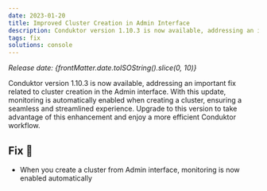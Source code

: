 ```yaml
---
date: 2023-01-20
title: Improved Cluster Creation in Admin Interface
description: Conduktor version 1.10.3 is now available, addressing an important fix related to cluster creation in the Admin interface.
tags: fix
solutions: console
---
```


*Release date: {frontMatter.date.toISOString().slice(0, 10)}*

Conduktor version 1.10.3 is now available, addressing an important fix related to cluster creation in the Admin interface. With this update, monitoring is automatically enabled when creating a cluster, ensuring a seamless and streamlined experience. Upgrade to this version to take advantage of this enhancement and enjoy a more efficient Conduktor workflow.

## Fix 🔨

- When you create a cluster from Admin interface, monitoring is now enabled automatically
